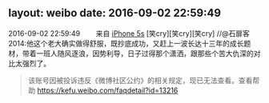 layout: weibo
date: 2016-09-02 22:59:49
---
<meta name="referrer" content="no-referrer" />

2016-09-02 22:59:49  &nbsp;&nbsp;&nbsp;&nbsp;&nbsp;&nbsp; 来自 <a href="sinaweibo://customweibosource" rel="nofollow">iPhone 5s</a>
[笑cry][笑cry][笑cry] //@石扉客2014:他这个老大确实做得舒服，既抄底成功，又赶上一波长达十三年的成长题材，带着一班人随风逐浪，因势利导，日子过得那个潇洒，跟那些个苦大仇深的对比太强烈了。
>  该账号因被投诉违反《微博社区公约》的相关规定，现已无法查看。查看帮助 https://kefu.weibo.com/faqdetail?id=13216
